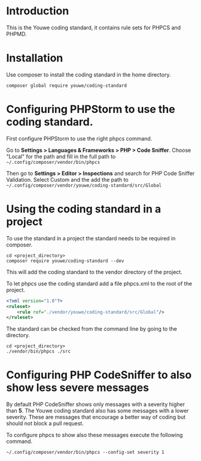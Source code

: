 # Introduction

This is the Youwe coding standard, it contains rule sets for PHPCS and PHPMD.

# Installation

Use composer to install the coding standard in the home directory.

```shell
composer global require youwe/coding-standard
```

# Configuring PHPStorm to use the coding standard.

First configure PHPStorm to use the right phpcs command.

Go to __Settings > Languages & Frameworks > PHP > Code Sniffer__. Choose
"Local" for the path and fill in the full path to 
`~/.config/composer/vendor/bin/phpcs`

Then go to __Settings > Editor > Inspections__ and search for PHP Code Sniffer
Validation. Select Custom and the add the path to 
`~/.config/composer/vendor/youwe/coding-standard/src/Global`

# Using the coding standard in a project

To use the standard in a project the standard needs to be required in composer.

```shell
cd <project_directory>
composer require youwe/coding-standard --dev
```

This will add the coding standard to the vendor directory of the project.

To let phpcs use the coding standard add a file phpcs.xml to the root of the
project.

```xml
<?xml version="1.0"?>
<ruleset>
    <rule ref="./vendor/youwe/coding-standard/src/Global"/>
</ruleset>
```

The standard can be checked from the command line by going to the directory.

```shell
cd <project_directory>
./vendor/bin/phpcs ./src
```

# Configuring PHP CodeSniffer to also show less severe messages

By default PHP CodeSniffer shows only messages with a severity higher than
__5__. The Youwe coding standard also has some messages with a lower
severity. These are messages that encourage a better way of coding but should
not block a pull request.

To configure phpcs to show also these messages execute the following command.

```shell
~/.config/composer/vendor/bin/phpcs --config-set severity 1
```
